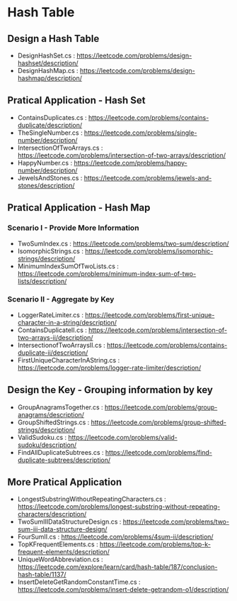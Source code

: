 # Hash Table

## Design a Hash Table
- DesignHashSet.cs : https://leetcode.com/problems/design-hashset/description/
- DesignHashMap.cs : https://leetcode.com/problems/design-hashmap/description/


##	Pratical Application - Hash Set
- ContainsDuplicates.cs : https://leetcode.com/problems/contains-duplicate/description/
- TheSingleNumber.cs : https://leetcode.com/problems/single-number/description/
- IntersectionOfTwoArrays.cs : https://leetcode.com/problems/intersection-of-two-arrays/description/
- HappyNumber.cs : https://leetcode.com/problems/happy-number/description/
- JewelsAndStones.cs : https://leetcode.com/problems/jewels-and-stones/description/

##	Pratical Application - Hash Map

### Scenario I - Provide More Information
- TwoSumIndex.cs :   https://leetcode.com/problems/two-sum/description/
- IsomorphicStrings.cs : https://leetcode.com/problems/isomorphic-strings/description/
- MinimumIndexSumOfTwoLists.cs :  https://leetcode.com/problems/minimum-index-sum-of-two-lists/description/

### Scenario II - Aggregate by Key
- LoggerRateLimiter.cs :  https://leetcode.com/problems/first-unique-character-in-a-string/description/
- ContainsDuplicateII.cs :  https://leetcode.com/problems/intersection-of-two-arrays-ii/description/
- IntersectionofTwoArraysII.cs :  https://leetcode.com/problems/contains-duplicate-ii/description/
- FirstUniqueCharacterInAString.cs :  https://leetcode.com/problems/logger-rate-limiter/description/

## Design the Key - Grouping information by key
- GroupAnagramsTogether.cs :  https://leetcode.com/problems/group-anagrams/description/
- GroupShiftedStrings.cs : https://leetcode.com/problems/group-shifted-strings/description/
- ValidSudoku.cs : https://leetcode.com/problems/valid-sudoku/description/
- FindAllDuplicateSubtrees.cs : https://leetcode.com/problems/find-duplicate-subtrees/description/ 

## More Pratical Application
- LongestSubstringWithoutRepeatingCharacters.cs : https://leetcode.com/problems/longest-substring-without-repeating-characters/description/
- TwoSumIIIDataStructureDesign.cs : https://leetcode.com/problems/two-sum-iii-data-structure-design/
- FourSumII.cs : https://leetcode.com/problems/4sum-ii/description/
- TopKFrequentElements.cs : https://leetcode.com/problems/top-k-frequent-elements/description/
- UniqueWordAbbreviation.cs : https://leetcode.com/explore/learn/card/hash-table/187/conclusion-hash-table/1137/
- InsertDeleteGetRandomConstantTime.cs : https://leetcode.com/problems/insert-delete-getrandom-o1/description/